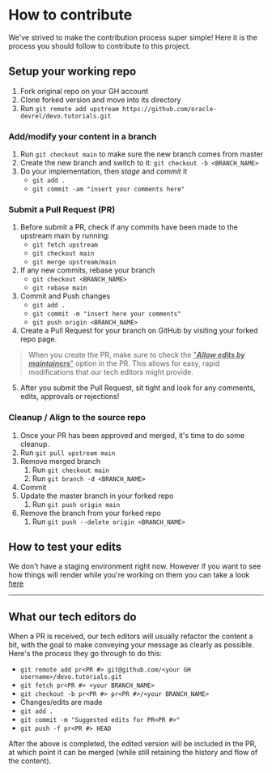 # How to contribute

We've strived to make the contribution process super simple!  Here it is the process you should follow to contribute to this project.

## Setup your working repo

1. Fork original repo on your GH account
2. Clone forked version and move into its directory
3. Run `git remote add upstream https://github.com/oracle-devrel/devo.tutorials.git`

### Add/modify your content in a branch

1. Run `git checkout main`  to make sure the new branch comes from master
2. Create the new branch and switch to it: `git checkout -b <BRANCH_NAME>`
3. Do your implementation, then _stage_ and _commit_ it
   * `git add .`
   * `git commit -am "insert your comments here"`

### Submit a Pull Request (PR)

1. Before submit a PR, check if any commits have been made to the upstream main by running:
    * `git fetch upstream`
    * `git checkout main`
    * `git merge upstream/main`
2. If any new commits, rebase your branch
    * `git checkout <BRANCH_NAME>`
    * `git rebase main`
3. Commit and Push changes
    * `git add .`
    * `git commit -m "insert here your comments"`
    * `git push origin <BRANCH_NAME>`
4. Create a Pull Request for your branch on GitHub by visiting your forked repo page.
>When you create the PR, make sure to check the <ins>"***Allow edits by maintainers***"</ins> option in the PR. This allows for easy, rapid modifications that our tech editors might provide.
5. After you submit the Pull Request, sit tight and look for any comments, edits, approvals or rejections!

### Cleanup / Align to the source repo

1. Once your PR has been approved and merged, it's time to do some cleanup.
2. Run `git pull upstream main`
3. Remove merged branch
    1. Run `git checkout main`  
    2. Run `git branch -d <BRANCH_NAME>`
4. Commit
5. Update the master branch in your forked repo
    1. Run `git push origin main`
6. Remove the branch from your forked repo
    1. Run `git push --delete origin <BRANCH_NAME>`

## How to test your edits

We don't have a staging environment right now. However if you want to see how things will render while you're working on them you can take a look [here](https://github.com/oracle-devrel/cool.devo.build/blob/main/test/README.md)

---

## What our tech editors do

When a PR is received, our tech editors will usually refactor the content a bit, with the goal to make conveying your message as clearly as possible.  Here's the process they go through to do this:

* `git remote add pr<PR #> git@github.com/<your GH username>/devo.tutorials.git`
* `git fetch pr<PR #> <your BRANCH_NAME>`
* `git checkout -b pr<PR #> pr<PR #>/<your BRANCH_NAME>`
* Changes/edits are made
* `git add .`
* `git commit -m "Suggested edits for PR<PR #>"`
* `git push -f pr<PR #> HEAD`

After the above is completed, the edited version will be included in the PR, at which point it can be merged (while still retaining the history and flow of the content).
